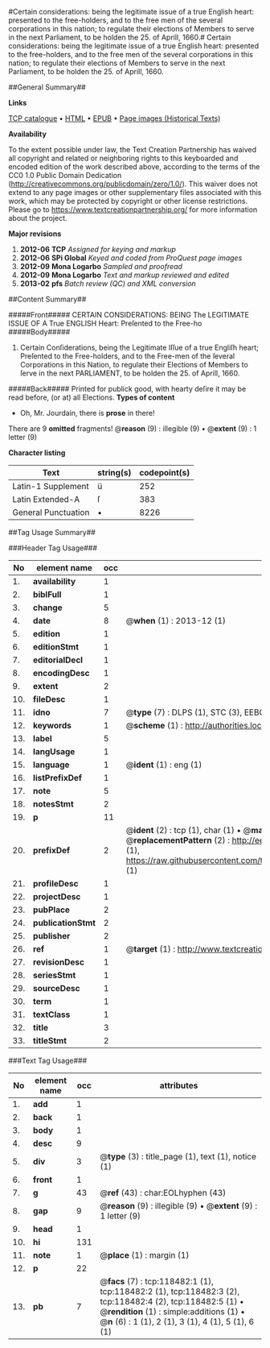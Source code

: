 #Certain considerations: being the legitimate issue of a true English heart: presented to the free-holders, and to the free men of the several corporations in this nation; to regulate their elections of Members to serve in the next Parliament, to be holden the 25. of Aprill, 1660.#
Certain considerations: being the legitimate issue of a true English heart: presented to the free-holders, and to the free men of the several corporations in this nation; to regulate their elections of Members to serve in the next Parliament, to be holden the 25. of Aprill, 1660.

##General Summary##

**Links**

[TCP catalogue](http://www.ota.ox.ac.uk/tcp/)  • 
[HTML](http://tei.it.ox.ac.uk/tcp/Texts-HTML/free/A78/A78464.html)  • 
[EPUB](http://tei.it.ox.ac.uk/tcp/Texts-EPUB/free/A78/A78464.epub) • 
[Page images (Historical Texts)](https://historicaltexts.jisc.ac.uk/eebo-99866217e)

**Availability**

To the extent possible under law, the Text Creation Partnership has waived all copyright and related or neighboring rights to this keyboarded and encoded edition of the work described above, according to the terms of the CC0 1.0 Public Domain Dedication (http://creativecommons.org/publicdomain/zero/1.0/). This waiver does not extend to any page images or other supplementary files associated with this work, which may be protected by copyright or other license restrictions. Please go to https://www.textcreationpartnership.org/ for more information about the project.

**Major revisions**

1. __2012-06__ __TCP__ *Assigned for keying and markup*
1. __2012-06__ __SPi Global__ *Keyed and coded from ProQuest page images*
1. __2012-09__ __Mona Logarbo__ *Sampled and proofread*
1. __2012-09__ __Mona Logarbo__ *Text and markup reviewed and edited*
1. __2013-02__ __pfs__ *Batch review (QC) and XML conversion*

##Content Summary##

#####Front#####
CERTAIN CONSIDERATIONS: BEING The LEGITIMATE ISSUE OF A True ENGLISH Heart: Preſented to the Free-ho
#####Body#####

1. Certain Conſiderations, being the Legitimate Iſſue of a true Engliſh heart; Preſented to the Free-holders, and to the Free-men of the ſeveral Corporations in this Nation, to regulate their Elections of Members to ſerve in the next PARLIAMENT, to be holden the 25. of Aprill, 1660.

#####Back#####
Printed for publick good, with hearty deſire it may be read before, (or at) all Elections.
**Types of content**

  * Oh, Mr. Jourdain, there is **prose** in there!

There are 9 **omitted** fragments! 
 @__reason__ (9) : illegible (9)  •  @__extent__ (9) : 1 letter (9)

**Character listing**


|Text|string(s)|codepoint(s)|
|---|---|---|
|Latin-1 Supplement|ü|252|
|Latin Extended-A|ſ|383|
|General Punctuation|•|8226|

##Tag Usage Summary##

###Header Tag Usage###

|No|element name|occ|attributes|
|---|---|---|---|
|1.|__availability__|1||
|2.|__biblFull__|1||
|3.|__change__|5||
|4.|__date__|8| @__when__ (1) : 2013-12 (1)|
|5.|__edition__|1||
|6.|__editionStmt__|1||
|7.|__editorialDecl__|1||
|8.|__encodingDesc__|1||
|9.|__extent__|2||
|10.|__fileDesc__|1||
|11.|__idno__|7| @__type__ (7) : DLPS (1), STC (3), EEBO-CITATION (1), PROQUEST (1), VID (1)|
|12.|__keywords__|1| @__scheme__ (1) : http://authorities.loc.gov/ (1)|
|13.|__label__|5||
|14.|__langUsage__|1||
|15.|__language__|1| @__ident__ (1) : eng (1)|
|16.|__listPrefixDef__|1||
|17.|__note__|5||
|18.|__notesStmt__|2||
|19.|__p__|11||
|20.|__prefixDef__|2| @__ident__ (2) : tcp (1), char (1)  •  @__matchPattern__ (2) : ([0-9\-]+):([0-9IVX]+) (1), (.+) (1)  •  @__replacementPattern__ (2) : http://eebo.chadwyck.com/downloadtiff?vid=$1&page=$2 (1), https://raw.githubusercontent.com/textcreationpartnership/Texts/master/tcpchars.xml#$1 (1)|
|21.|__profileDesc__|1||
|22.|__projectDesc__|1||
|23.|__pubPlace__|2||
|24.|__publicationStmt__|2||
|25.|__publisher__|2||
|26.|__ref__|1| @__target__ (1) : http://www.textcreationpartnership.org/docs/. (1)|
|27.|__revisionDesc__|1||
|28.|__seriesStmt__|1||
|29.|__sourceDesc__|1||
|30.|__term__|1||
|31.|__textClass__|1||
|32.|__title__|3||
|33.|__titleStmt__|2||


###Text Tag Usage###

|No|element name|occ|attributes|
|---|---|---|---|
|1.|__add__|1||
|2.|__back__|1||
|3.|__body__|1||
|4.|__desc__|9||
|5.|__div__|3| @__type__ (3) : title_page (1), text (1), notice (1)|
|6.|__front__|1||
|7.|__g__|43| @__ref__ (43) : char:EOLhyphen (43)|
|8.|__gap__|9| @__reason__ (9) : illegible (9)  •  @__extent__ (9) : 1 letter (9)|
|9.|__head__|1||
|10.|__hi__|131||
|11.|__note__|1| @__place__ (1) : margin (1)|
|12.|__p__|22||
|13.|__pb__|7| @__facs__ (7) : tcp:118482:1 (1), tcp:118482:2 (1), tcp:118482:3 (2), tcp:118482:4 (2), tcp:118482:5 (1)  •  @__rendition__ (1) : simple:additions (1)  •  @__n__ (6) : 1 (1), 2 (1), 3 (1), 4 (1), 5 (1), 6 (1)|
